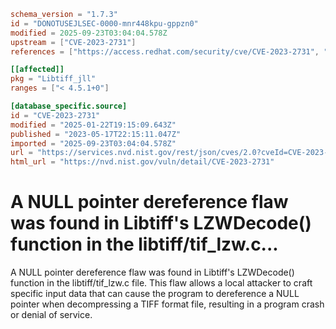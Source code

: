 ```toml
schema_version = "1.7.3"
id = "DONOTUSEJLSEC-0000-mnr448kpu-gppzn0"
modified = 2025-09-23T03:04:04.578Z
upstream = ["CVE-2023-2731"]
references = ["https://access.redhat.com/security/cve/CVE-2023-2731", "https://bugzilla.redhat.com/show_bug.cgi?id=2207635", "https://github.com/libsdl-org/libtiff/commit/9be22b639ea69e102d3847dca4c53ef025e9527b", "https://gitlab.com/libtiff/libtiff/-/issues/548", "https://security.netapp.com/advisory/ntap-20230703-0009/", "https://access.redhat.com/security/cve/CVE-2023-2731", "https://bugzilla.redhat.com/show_bug.cgi?id=2207635", "https://github.com/libsdl-org/libtiff/commit/9be22b639ea69e102d3847dca4c53ef025e9527b", "https://gitlab.com/libtiff/libtiff/-/issues/548", "https://security.netapp.com/advisory/ntap-20230703-0009/"]

[[affected]]
pkg = "Libtiff_jll"
ranges = ["< 4.5.1+0"]

[database_specific.source]
id = "CVE-2023-2731"
modified = "2025-01-22T19:15:09.643Z"
published = "2023-05-17T22:15:11.047Z"
imported = "2025-09-23T03:04:04.578Z"
url = "https://services.nvd.nist.gov/rest/json/cves/2.0?cveId=CVE-2023-2731"
html_url = "https://nvd.nist.gov/vuln/detail/CVE-2023-2731"
```

# A NULL pointer dereference flaw was found in Libtiff's LZWDecode() function in the libtiff/tif_lzw.c...

A NULL pointer dereference flaw was found in Libtiff's LZWDecode() function in the libtiff/tif_lzw.c file. This flaw allows a local attacker to craft specific input data that can cause the program to dereference a NULL pointer when decompressing a TIFF format file, resulting in a program crash or denial of service.

